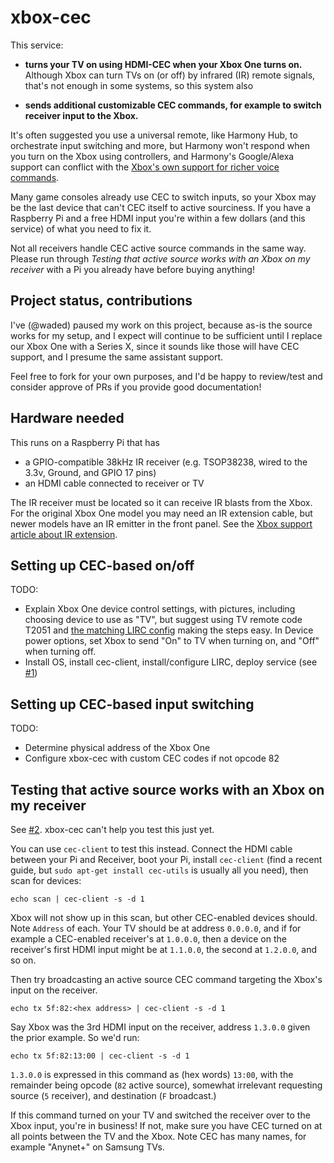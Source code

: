 # xbox-cec

This service:

- **turns your TV on using HDMI-CEC when your Xbox One turns on.** Although Xbox
  can turn TVs on (or off) by infrared (IR) remote signals, that's not enough in some systems,
  so this system also

- **sends additional customizable CEC commands, for example to switch receiver input to the Xbox.**
  
It's often suggested you use a universal remote, like Harmony Hub, to orchestrate input switching
and more, but Harmony won't respond when you turn on the Xbox using controllers, and Harmony's
Google/Alexa support can conflict with the [Xbox's own support for richer voice commands](https://support.xbox.com/en-US/browse/xbox-one/voice-and-digital-assistants).
  
Many game consoles already use CEC to switch inputs, so your Xbox
may be the last device that can't CEC itself to active sourciness. If you have
a Raspberry Pi and a free HDMI input you're within a few dollars (and this service) of what 
you need to fix it.

Not all receivers handle CEC active source commands in the same way. Please run
through *Testing that active source works with an Xbox on my receiver* with a 
Pi you already have before buying anything!

## Project status, contributions

I've (@waded) paused my work on this project, because as-is the source works for my setup, and I expect will continue to be sufficient until I replace our Xbox One with a Series X, since it sounds like those will have CEC support, and I presume the same assistant support.

Feel free to fork for your own purposes, and I'd be happy to review/test and consider approve of PRs if you provide good documentation!

## Hardware needed

This runs on a Raspberry Pi that has 
- a GPIO-compatible 38kHz IR receiver (e.g. TSOP38238, wired to the 3.3v, Ground, and 
  GPIO 17 pins)
- an HDMI cable connected to receiver or TV

The IR receiver must be located so it can receive IR blasts from the Xbox. 
For the original Xbox One model you may need an IR extension cable, but newer models 
have an IR emitter in the front panel. See the 
[Xbox support article about IR extension](https://beta.support.xbox.com/help/hardware-network/oneguide-live-tv/use-external-ir-with-xbox-one).

## Setting up CEC-based on/off

TODO:
- Explain Xbox One device control settings, with pictures, including choosing device 
  to use as "TV", but suggest using TV remote code T2051 and [the matching LIRC config](tv-for-xbox-cec.conf)
  making the steps easy. In Device power options, set Xbox to send "On" to TV when
  turning on, and "Off" when turning off.
- Install OS, install cec-client, install/configure LIRC, deploy service (see
  [#1](https://github.com/waded/xbox-cec/issues/1))
  
## Setting up CEC-based input switching

TODO:
- Determine physical address of the Xbox One
- Configure xbox-cec with custom CEC codes if not opcode 82

## Testing that active source works with an Xbox on my receiver

See [#2](https://github.com/waded/xbox-cec/issues/2). xbox-cec can't help you test this just yet.

You can use `cec-client` to test this instead. Connect the HDMI cable between your Pi and Receiver,
boot your Pi, install `cec-client` (find a recent guide, but `sudo apt-get install cec-utils` is
usually all you need), then scan for devices:

`echo scan | cec-client -s -d 1`

Xbox will not show up in this scan, but other CEC-enabled devices should. Note `Address` 
of each. Your TV should be at address `0.0.0.0`, and if for example a CEC-enabled receiver's at 
`1.0.0.0`, then a device on the receiver's first HDMI input might be at `1.1.0.0`, the second at 
`1.2.0.0`, and so on.

Then try broadcasting an active source CEC command targeting the Xbox's input on the receiver.

`echo tx 5f:82:<hex address> | cec-client -s -d 1` 

Say Xbox was the 3rd HDMI input on the receiver, address `1.3.0.0` given the prior example. So we'd run:

`echo tx 5f:82:13:00 | cec-client -s -d 1` 

`1.3.0.0` is expressed in this command as (hex words) `13:00`, with the remainder being opcode 
(`82` active source), somewhat irrelevant requesting source (`5` receiver), and destination 
(`F` broadcast.)

If this command turned on your TV and switched the receiver over to the Xbox input, you're in
business! If not, make sure you have CEC turned on at all points between the TV and the Xbox.
Note CEC has many names, for example "Anynet+" on Samsung TVs.
